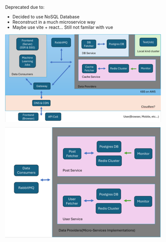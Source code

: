 Deprecated due to: 
- Decided to use NoSQL Database
- Reconstruct in a much microservice way
- Maybe use vite + react... Still not familar with vue

![system architecture](/resources/architecture.png)

![micro-service architecture](/resources/architecture-micro-service.png)